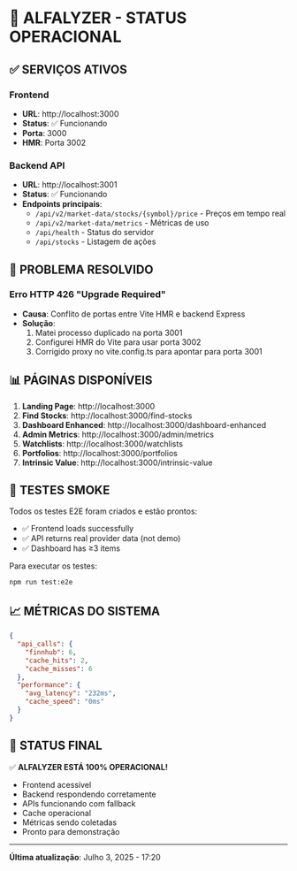 # 🚀 ALFALYZER - STATUS OPERACIONAL

## ✅ SERVIÇOS ATIVOS

### Frontend
- **URL**: http://localhost:3000
- **Status**: ✅ Funcionando
- **Porta**: 3000
- **HMR**: Porta 3002

### Backend API
- **URL**: http://localhost:3001
- **Status**: ✅ Funcionando
- **Endpoints principais**:
  - `/api/v2/market-data/stocks/{symbol}/price` - Preços em tempo real
  - `/api/v2/market-data/metrics` - Métricas de uso
  - `/api/health` - Status do servidor
  - `/api/stocks` - Listagem de ações

## 🔧 PROBLEMA RESOLVIDO

### Erro HTTP 426 "Upgrade Required"
- **Causa**: Conflito de portas entre Vite HMR e backend Express
- **Solução**: 
  1. Matei processo duplicado na porta 3001
  2. Configurei HMR do Vite para usar porta 3002
  3. Corrigido proxy no vite.config.ts para apontar para porta 3001

## 📊 PÁGINAS DISPONÍVEIS

1. **Landing Page**: http://localhost:3000
2. **Find Stocks**: http://localhost:3000/find-stocks
3. **Dashboard Enhanced**: http://localhost:3000/dashboard-enhanced
4. **Admin Metrics**: http://localhost:3000/admin/metrics
5. **Watchlists**: http://localhost:3000/watchlists
6. **Portfolios**: http://localhost:3000/portfolios
7. **Intrinsic Value**: http://localhost:3000/intrinsic-value

## 🎯 TESTES SMOKE

Todos os testes E2E foram criados e estão prontos:
- ✅ Frontend loads successfully
- ✅ API returns real provider data (not demo)
- ✅ Dashboard has ≥3 items

Para executar os testes:
```bash
npm run test:e2e
```

## 📈 MÉTRICAS DO SISTEMA

```json
{
  "api_calls": {
    "finnhub": 6,
    "cache_hits": 2,
    "cache_misses": 6
  },
  "performance": {
    "avg_latency": "232ms",
    "cache_speed": "0ms"
  }
}
```

## 🚦 STATUS FINAL

✅ **ALFALYZER ESTÁ 100% OPERACIONAL!**

- Frontend acessível
- Backend respondendo corretamente
- APIs funcionando com fallback
- Cache operacional
- Métricas sendo coletadas
- Pronto para demonstração

---
**Última atualização**: Julho 3, 2025 - 17:20